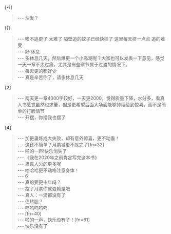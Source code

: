 
[-1] 
>--- 沙发？<br>

[1] 
>--- 唉不追更了 太难了 隔壁追的蚊子已经快挂了 这里每天挤一点点 追的难受<br>
>--- 好 休息<br>
>--- 多休息几天，然后爆更一个小高潮呢？大家也可以发表一下意见，感觉一天一章不太过瘾，尤其是有些章节属于过渡的情况下。<br>
>--- 每天更的都好少<br>
>--- 真是辛苦你了，请多休息几天<br>

[2] 
>--- 两天更一章4000字较好，一天更2000，觉得质量下降，水分多，看真人书感觉虽然也求量，但是更希望后面大场面能够持续给到惊喜，而不是简单的打脸情节<br>
>--- 开摆，你摆我也摆了<br>

[4] 
>--- 加更蛊炼成大失败，却有意外惊喜，更不动蛊！<br>
>--- 这还不简单？月票减更不就完了[fn=32]<br>
>--- 啪的一声!快乐消失了<br>
>--- 《我在2020年之前肯定写完这本书》<br>
>--- 蛊真人欠的更多呢<br>
>--- 哈哈哈更不动咯注意身体！<br>
>--- 6<br>
>--- 真的要更十年吗？<br>
>--- 投了月票你就耍赖是吧<br>
>--- 真人：一滴都没有了<br>
>--- 债转股？<br>
>--- 呜呜呜呜呜<br>
>--- [fn=40]<br>
>--- 啪的一声，快乐没有了！[fn=61]<br>
>--- 快乐没有了<br>
